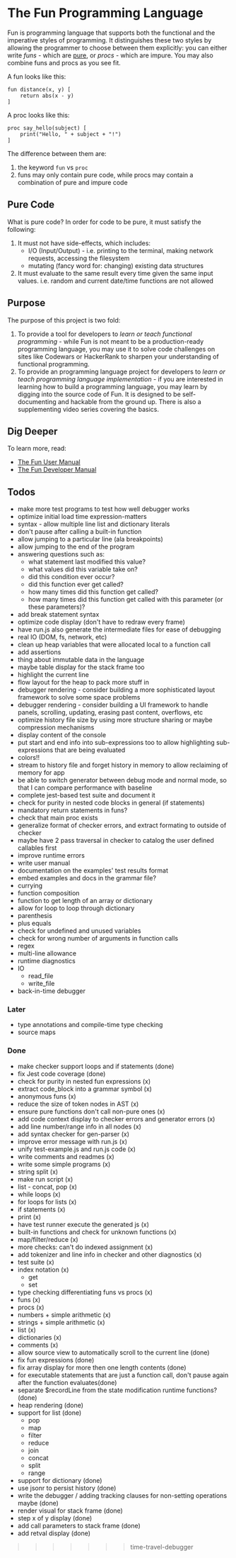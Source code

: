 # The Fun Programming Language

Fun is programming language that supports both the functional and the
imperative styles of programming. It distinguishes these two styles
by allowing the programmer to choose between them explicitly: you can
either write *funs* - which are [pure](https://en.wikipedia.org/wiki/Pure_function),
or *procs* - which are impure. You may also combine
funs and procs as you see fit.

A fun looks like this:

```
fun distance(x, y) [
    return abs(x - y)
]
```

A proc looks like this:

```
proc say_hello(subject) [
    print("Hello, " + subject + "!")
]
```

The difference between them are:

1. the keyword `fun` vs `proc`
2. funs may only contain pure code, while procs may contain
a combination of pure and impure code

## Pure Code

What is pure code? In order for code to be pure, it must
satisfy the following:

1. It must not have side-effects, which includes:
    * I/O (Input/Output) - i.e. printing to the terminal, making network requests, accessing the filesystem
    * mutating (fancy word for: changing) existing data structures
2. It must evaluate to the same result every time given the same input values. i.e. random and current date/time functions are not allowed

## Purpose

The purpose of this project is two fold:

1. To provide a tool for developers to *learn or teach functional programming* - while Fun is not meant to be a production-ready programming language, you may use it
to solve code challenges on sites like Codewars or HackerRank to sharpen your understanding of functional programming.
2. To provide an programming language project for developers to *learn or teach programming language implementation* - if you are interested in learning how
to build a programming language, you may learn by digging
into the source code of Fun. It is designed to be self-documenting and hackable from the ground up. There
is also a supplementing video series covering the basics.

## Dig Deeper

To learn more, read:

* [The Fun User Manual](USER_MANUAL.md)
* [The Fun Developer Manual](CONTRIBUTING.md)

## Todos

* make more test programs to test how well debugger works
* optimize initial load time expression-matters
* syntax - allow multiple line list and dictionary literals
* don't pause after calling a built-in function
* allow jumping to a particular line (ala breakpoints)
* allow jumping to the end of the program
* answering questions such as:
   * what statement last modified this value?
   * what values did this variable take on?
   * did this condition ever occur?
   * did this function ever get called?
   * how many times did this function get called?
   * how many times did this function get called with this parameter (or these parameters)?
* add break statement syntax
* optimize code display (don't have to redraw every frame)
* have run.js also generate the intermediate files for ease of debugging
* real IO (DOM, fs, network, etc)
* clean up heap variables that were allocated local to a function call
* add assertions
* thing about immutable data in the language
* maybe table display for the stack frame too
* highlight the current line
* flow layout for the heap to pack more stuff in
* debugger rendering - consider building a more sophisticated layout framework to solve some space problems
* debugger rendering - consider building a UI framework to handle panels, scrolling, updating, erasing past content, overflows, etc
* optimize history file size by using more structure sharing or maybe compression mechanisms
* display content of the console
* put start and end info into sub-expressions too to allow highlighting sub-expressions that are
being evaluated
* colors!!
* stream to history file and forget history in memory to allow reclaiming of memory for app
* be able to switch generator between debug mode and normal mode, so that I can compare
performance with baseline
* complete jest-based test suite and document it
* check for purity in nested code blocks in general (if statements)
* mandatory return statements in funs?
* check that main proc exists
* generalize format of checker errors, and extract formating to outside of checker
* maybe have 2 pass traversal in checker to catalog the user defined callables first
* improve runtime errors
* write user manual
* documentation on the examples' test results format
* embed examples and docs in the grammar file?
* currying
* function composition
* function to get length of an array or dictionary
* allow for loop to loop through dictionary
* parenthesis
* plus equals
* check for undefined and unused variables
* check for wrong number of arguments in function calls
* regex
* multi-line allowance
* runtime diagnostics
* IO
    * read_file
    * write_file
* back-in-time debugger

### Later

* type annotations and compile-time type checking
* source maps

### Done

* make checker support loops and if statements (done)
* fix Jest code coverage (done)
* check for purity in nested fun expressions (x)
* extract code_block into a grammar symbol (x)
* anonymous funs (x)
* reduce the size of token nodes in AST (x)
* ensure pure functions don't call non-pure ones (x)
* add code context display to checker errors and generator errors (x)
* add line number/range info in all nodes (x)
* add syntax checker for gen-parser (x)
* improve error message with run.js (x)
* unify test-example.js and run.js code (x)
* write comments and readmes (x)
* write some simple programs (x)
* string split (x)
* make run script (x)
* list - concat, pop (x)
* while loops (x)
* for loops for lists (x)
* if statements (x)
* print (x)
* have test runner execute the generated js (x)
* built-in functions and check for unknown functions (x)
* map/filter/reduce (x)
* more checks: can't do indexed assignment (x)
* add tokenizer and line info in checker and other diagnostics (x)
* test suite (x)
* index notation (x)
    * get
    * set
* type checking differentiating funs vs procs (x)
* funs (x)
* procs (x)
* numbers + simple arithmetic (x)
* strings + simple arithmetic (x)
* list (x)
* dictionaries (x)
* comments (x)
* allow source view to automatically scroll to the current line (done)
* fix fun expressions (done)
* fix array display for more then one length contents (done)
* for executable statements that are just a function call, don't pause again after the function evaluates(done)
* separate $recordLine from the state modification runtime functions? (done)
* heap rendering (done)
* support for list (done)
    * pop
    * map
    * filter
    * reduce
    * join
    * concat
    * split
    * range
* support for dictionary (done)
* use jsonr to persist history (done)
* write the debugger / adding tracking clauses for non-setting operations maybe (done)
* render visual for stack frame (done)
* step x of y display (done)
* add call parameters to stack frame (done)
* add retval display (done)
>>>>>>> time-travel-debugger
